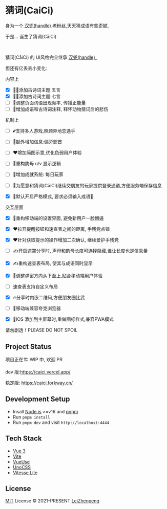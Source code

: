 
# 猜词(CaiCi)

身为一个[ 汉兜(handle) ](https://handle.antfu.me)老粉丝,天天猜成语有些歪腻, 

于是... 诞生了猜词(CāiCí)

<br/>

猜词(CāiCí) 的 UI风格完全继承 [汉兜(handle) ](https://handle.antfu.me),

但还有亿丢丢小变化:

内容上
- [x] 🧑‍💻添加古诗词主题:五言
- [x] 👩‍💻添加古诗词主题:七言
- [ ] 🤞调整负面词语出现频率, 传播正能量
- [ ] 🙇增加成语和古诗词注释, 释怀动物猜词后的悲伤
  
机制上
- [ ] 💕支持多人游戏,照顾异地恋选手
- [ ] 🦴额外增加信息:偏旁部首
- [ ] ❤️增加简图示意,优化色弱用户体验
- [ ] 🦴重构韵母 u/v 显示逻辑
- [ ] 🙌增加成就系统: 每日玩家
- [ ] 🙌为愿意和猜词(CāiCí)继续交朋友的玩家提供登录通道,方便服务端保存信息
- [x] 🙌默认开启严格模式, 要求必须输入成语🔨



交互层面
- [x] 🚀重构移动端的设置界面, 避免新用户一脸懵逼
- [x] ❤️拉开提醒按钮和速查表之间的距离, 手残党点错
- [x] ❤️针对获取提示的操作增加二次确认, 继续爱护手残党
- [ ] ✍开启遮罩分享时, 声母和韵母长度可选择隐藏,谁让长度也是信息量
- [x] ✍重构速查表布局, 使其与成语同时显示
- [x] 📱调整弹窗方向从下至上,贴合移动端用户体验
- [ ] 速查表支持自定义布局
- [x] 🔥分享时内嵌二维码,方便朋友圈比武
- [ ] 📱移动端兼容夸克浏览器
- [x] 📱IOS 添加到主屏幕时,重做图标样式,兼容PWA模式



请勿剧透！PLEASE DO NOT SPOIL




## Project Status

项目正在🏗 WIP 中, 欢迎 PR

dev 版:https://caici.vercel.app/

稳定版: https://caici.forkway.cn/


## Development Setup

- Insall [Node.js](https://nodejs.org/en/) >=v16 and [pnpm](https://pnpm.io/)
- Run `pnpm install`
- Run `pnpm dev` and visit `http://localhost:4444`


## Tech Stack

- [Vue 3](https://v3.vuejs.org/)
- [Vite](https://vitejs.dev/)
- [VueUse](https://vueuse.org/)
- [UnoCSS](https://github.com/antfu/unocss)
- [Vitesse Lite](https://github.com/antfu/vitesse-lite)

## License

[MIT](./LICENSE) License © 2021-PRESENT [LeiZhenpeng](https://github.com/leizhenpeng)
